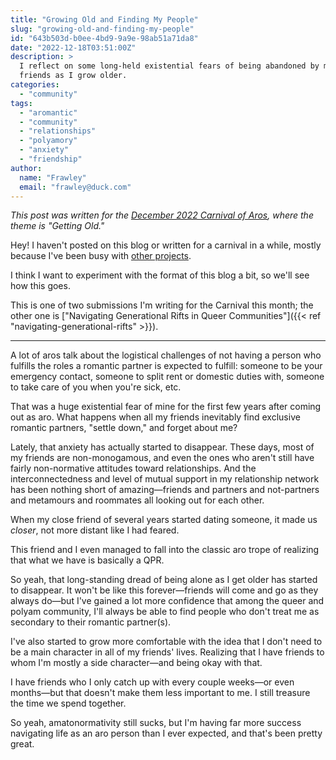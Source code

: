 ```yaml
---
title: "Growing Old and Finding My People"
slug: "growing-old-and-finding-my-people"
id: "643b503d-b0ee-4bd9-9a9e-98ab51a71da8"
date: "2022-12-18T03:51:00Z"
description: >
  I reflect on some long-held existential fears of being abandoned by my
  friends as I grow older.
categories:
  - "community"
tags:
  - "aromantic"
  - "community"
  - "relationships"
  - "polyamory"
  - "anxiety"
  - "friendship"
author:
  name: "Frawley"
  email: "frawley@duck.com"
---
```


*This post was written for the [December 2022 Carnival of
Aros](https://roboticanary.wordpress.com/2022/11/30/december-2020-carnival-of-aros-getting-old-call-for-submissions/),
where the theme is "Getting Old."*

Hey! I haven't posted on this blog or written for a carnival in a while, mostly
because I've been busy with [other projects](https://acearchive.lgbt).

I think I want to experiment with the format of this blog a bit, so we'll see
how this goes.

This is one of two submissions I'm writing for the Carnival this month; the
other one is ["Navigating Generational Rifts in Queer Communities"]({{< ref
"navigating-generational-rifts" >}}).

---

A lot of aros talk about the logistical challenges of not having a person who
fulfills the roles a romantic partner is expected to fulfill: someone to be
your emergency contact, someone to split rent or domestic duties with, someone
to take care of you when you're sick, etc.

That was a huge existential fear of mine for the first few years after coming
out as aro. What happens when all my friends inevitably find exclusive romantic
partners, "settle down," and forget about me?

Lately, that anxiety has actually started to disappear. These days, most of my
friends are non-monogamous, and even the ones who aren't still have fairly
non-normative attitudes toward relationships. And the interconnectedness and
level of mutual support in my relationship network has been nothing short of
amazing—friends and partners and not-partners and metamours and roommates all
looking out for each other.

When my close friend of several years started dating someone, it made us
*closer*, not more distant like I had feared.

This friend and I even managed to fall into the classic aro trope of realizing
that what we have is basically a QPR.

So yeah, that long-standing dread of being alone as I get older has started to
disappear. It won't be like this forever—friends will come and go as they
always do—but I've gained a lot more confidence that among the queer and polyam
community, I'll always be able to find people who don't treat me as secondary
to their romantic partner(s).

I've also started to grow more comfortable with the idea that I don't need to
be a main character in all of my friends' lives. Realizing that I have friends
to whom I'm mostly a side character—and being okay with that.

I have friends who I only catch up with every couple weeks—or even months—but
that doesn't make them less important to me. I still treasure the time we spend
together.

So yeah, amatonormativity still sucks, but I'm having far more success
navigating life as an aro person than I ever expected, and that's been pretty
great.
